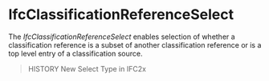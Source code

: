# IfcClassificationReferenceSelect

The _IfcClassificationReferenceSelect_ enables selection of whether a classification reference is a subset of another classification reference or is a top level entry of a classification source.
<!-- end of short definition -->

> HISTORY New Select Type in IFC2x
